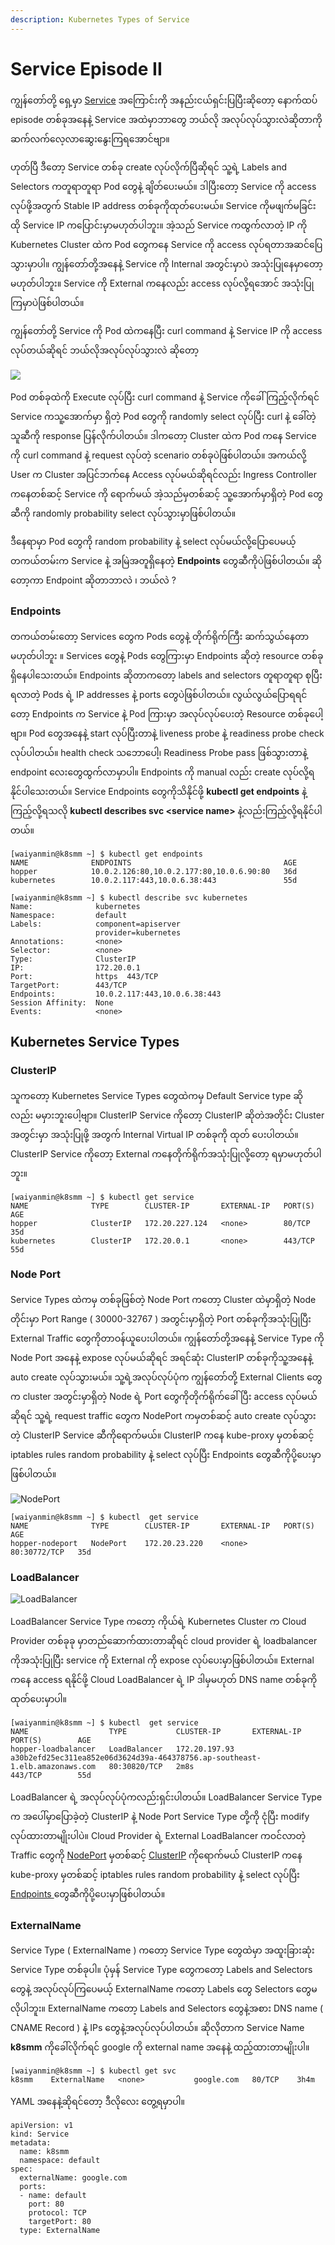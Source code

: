 ```yaml
---
description: Kubernetes Types of Service
---
```


# Service Episode II

ကျွန်တော်တို့ ရှေ့မှာ [Service](https://blog.k8smm.org/service) အကြောင်းကို အနည်းငယ်ရှင်းပြပြီးဆိုတော့ နောက်ထပ် episode တစ်ခုအနေနဲ့ Service အထဲမှာဘာတွေ ဘယ်လို အလုပ်လုပ်သွားလဲဆိုတာကို ဆက်လက်လေ့လာဆွေးနွေးကြရအောင်ဗျာ။

ဟုတ်ပြီ ဒီတော့ Service တစ်ခု create လုပ်လိုက်ပြီဆိုရင် သူ့ရဲ့ Labels and Selectors ကတူရာတူရာ Pod တွေနဲ့ ချိတ်ပေးမယ်။ ဒါပြီးတော့ Service ကို access လုပ်ဖို့အတွက် Stable IP address တစ်ခုကိုထုတ်ပေးမယ်။ Service ကိုမဖျက်မခြင်း ထို Service IP ကပြောင်းမှာမဟုတ်ပါဘူး။ အဲ့သည် Service ကထွက်လာတဲ့ IP ကို Kubernetes Cluster ထဲက Pod တွေကနေ Service ကို access လုပ်ရတာအဆင်ပြေသွားမှာပါ။ ကျွန်တော်တို့အနေနဲ့ Service ကို Internal အတွင်းမှာပဲ အသုံးပြုနေမှာတော့ မဟုတ်ပါဘူး။ Service ကို External ကနေလည်း access လုပ်လို့ရအောင် အသုံးပြုကြမှာပဲဖြစ်ပါတယ်။   


ကျွန်တော်တို့ Service ကို Pod ထဲက‌နေပြီး curl command နဲ့ Service IP ကို access လုပ်တယ်ဆိုရင် ဘယ်လိုအလုပ်လုပ်သွားလဲ ဆိုတော့ 

![](../.gitbook/assets/service3.png)



Pod တစ်ခုထဲကို Execute လုပ်ပြီး curl command နဲ့ Service ကိုခေါ်ကြည့်လိုက်ရင် Service ကသူ့အောက်မှာ ရှိတဲ့ Pod တွေကို randomly select လုပ်ပြီး curl နဲ့ ခေါ်တဲ့ သူဆီကို response ပြန်လိုက်ပါတယ်။ ဒါကတော့ Cluster ထဲက Pod ကနေ Service ကို curl command နဲ့ request လုပ်တဲ့ scenario တစ်ခုပဲဖြစ်ပါတယ်။ အကယ်လို့ User က Cluster အပြင်ဘက်နေ Access လုပ်မယ်ဆိုရင်လည်း Ingress Controller ကနေတစ်ဆင့် Service ကို ရောက်မယ် အဲ့သည်မှတစ်ဆင့် သူ့အောက်မှာရှိတဲ့ Pod တွေဆီကို randomly probability select လုပ်သွားမှာဖြစ်ပါတယ်။ 

ဒီနေရာမှာ Pod တွေကို random probability နဲ့ select လုပ်မယ်လို့ပြောပေမယ့် တကယ်တမ်းက Service နဲ့ အမြဲအတူရှိနေတဲ့ **Endpoints** တွေဆီကိုပဲဖြစ်ပါတယ်။ ဆိုတော့ကာ Endpoint ဆိုတာဘာလဲ ၊ ဘယ်လဲ ? 

### Endpoints

တကယ်တမ်းတော့ Services တွေက Pods တွေနဲ့ တိုက်ရိုက်ကြီး ဆက်သွယ်နေတာမဟုတ်ပါဘူး ။ Services တွေနဲ့ Pods တွေကြားမှာ Endpoints ဆိုတဲ့ resource တစ်ခုရှိနေပါသေးတယ်။ Endpoints ဆိုတာကတော့ labels and selectors တူရာတူရာ စုပြီး ရလာတဲ့ Pods ရဲ့ IP addresses နဲ့ ports တွေပဲဖြစ်ပါတယ်။ လွယ်လွယ်ပြောရရင်တော့ Endpoints က Service နဲ့ Pod ကြားမှာ အလုပ်လုပ်ပေးတဲ့ Resource တစ်ခုပေါ့ဗျာ။  Pod တွေအနေနဲ့ start လုပ်ပြီးတာနဲ့  liveness probe နဲ့ readiness probe check လုပ်ပါတယ်။ health check  သဘောပေါ့၊ Readiness Probe pass ဖြစ်သွားတာနဲ့ endpoint လေးတွေထွက်လာမှာပါ။ Endpoints ကို manual လည်း create လုပ်လို့ရနိုင်ပါသေးတယ်။ Service Endpoints တွေကိုသိနိုင်ဖို့  **kubectl get endpoints** နဲ့ကြည့်လို့ရသလို **kubectl describes svc &lt;service name&gt;**  နဲ့လည်းကြည့်လို့ရနိုင်ပါတယ်။ 

```text
[waiyanmin@k8smm ~] $ kubectl get endpoints 
NAME              ENDPOINTS                                  AGE
hopper            10.0.2.126:80,10.0.2.177:80,10.0.6.90:80   36d
kubernetes        10.0.2.117:443,10.0.6.38:443               55d
```

```text
[waiyanmin@k8smm ~] $ kubectl describe svc kubernetes
Name:              kubernetes
Namespace:         default
Labels:            component=apiserver
                   provider=kubernetes
Annotations:       <none>
Selector:          <none>
Type:              ClusterIP
IP:                172.20.0.1
Port:              https  443/TCP
TargetPort:        443/TCP
Endpoints:         10.0.2.117:443,10.0.6.38:443
Session Affinity:  None
Events:            <none>
```



## Kubernetes Service Types

### ClusterIP

သူကတော့ Kubernetes Service Types တွေထဲကမှ Default Service type ဆိုလည်း မမှားဘူးပေါ့ဗျာ။ ClusterIP Service ကိုတော့ ClusterIP ဆိုတဲအတိုင်း Cluster အတွင်းမှာ အသုံးပြုဖို့ အတွက် Internal Virtual IP တစ်ခုကို ထုတ် ပေးပါတယ်။ ClusterIP Service ကိုတော့ External ကနေတိုက်ရိုက်အသုံးပြုလို့တော့ ရမှာမဟုတ်ပါဘူး။ 

```text
[waiyanmin@k8smm ~] $ kubectl get service
NAME              TYPE        CLUSTER-IP       EXTERNAL-IP   PORT(S)        AGE
hopper            ClusterIP   172.20.227.124   <none>        80/TCP         35d
kubernetes        ClusterIP   172.20.0.1       <none>        443/TCP        55d
```

### Node Port

Service Types ထဲကမှ တစ်ခုဖြစ်တဲ့ Node Port ကတော့ Cluster ထဲမှာရှိတဲ့ Node တိုင်းမှာ Port Range \( 30000-32767 \) အတွင်းမှာရှိတဲ့ Port တစ်ခုကိုအသုံးပြုပြီး External Traffic တွေကိုတာဝန်ယူပေးပါတယ်။ ကျွန်တော်တို့အနေနဲ့ Service Type ကို Node Port အနေနဲ့ expose လုပ်မယ်ဆိုရင် အရင်ဆုံး ClusterIP တစ်ခုကိုသူ့အနေနဲ့ auto create လုပ်သွားမယ်။ သူ့ရဲ့အလုပ်လုပ်ပုံက ကျွန်တော်တို့ External Clients တွေက cluster အတွင်းမှာရှိတဲ့ Node ရဲ့ Port တွေကိုတိုက်ရိုက်ခေါ်ပြီး access လုပ်မယ်ဆိုရင် သူ့ရဲ့ request traffic တွေက NodePort ကမှတစ်ဆင့် auto create လုပ်သွားတဲ့ ClusterIP Service ဆီကိုရောက်မယ်။ ClusterIP ကနေ kube-proxy မှတစ်ဆင့် iptables rules  random probability နဲ့ select လုပ်ပြီး Endpoints တွေဆီကိုပို့ပေးမှာဖြစ်ပါတယ်။

![NodePort](../.gitbook/assets/nodeport.png)

```text
[waiyanmin@k8smm ~] $ kubectl  get service
NAME              TYPE        CLUSTER-IP       EXTERNAL-IP   PORT(S)        AGE
hopper-nodeport   NodePort    172.20.23.220    <none>        80:30772/TCP   35d
```

### LoadBalancer 

![LoadBalancer](../.gitbook/assets/loadbalancer.png)

LoadBalancer Service Type ကတော့ ကိုယ်ရဲ့ Kubernetes Cluster က Cloud Provider တစ်ခုခု မှာတည်ဆောက်ထားတာဆိုရင် cloud provider ရဲ့ loadbalancer ကိုအသုံးပြုပြီး service ကို External ကို expose လုပ်ပေးမှာဖြစ်ပါတယ်။ External ကနေ access ရနိုင်ဖို့ Cloud LoadBalancer ရဲ့ IP ဒါမှမဟုတ် DNS name တစ်ခုကို ထုတ်ပေးမှာပါ။ 

```text
[waiyanmin@k8smm ~] $ kubectl  get service
NAME                  TYPE           CLUSTER-IP       EXTERNAL-IP                                                                   PORT(S)        AGE
hopper-loadbalancer   LoadBalancer   172.20.197.93    a30b2efd25ec311ea852e06d3624d39a-464378756.ap-southeast-1.elb.amazonaws.com   80:30820/TCP   2m8s                                                                     443/TCP        55d
```

LoadBalancer ရဲ့ အလုပ်လုပ်ပုံကလည်းရှင်းပါတယ်။ LoadBalancer Service Type က အပေါ်မှာပြောခဲ့တဲ့ ClusterIP နဲ့ Node Port Service Type တို့ကို ငုံပြီး modify လုပ်ထားတာမျိုးပါပဲ။ Cloud Provider ရဲ့ External LoadBalancer ကဝင်လာတဲ့ Traffic တွေကို [NodePort](https://blog.k8smm.org/service/service-part-2#node-port) မှတစ်ဆင့် [ClusterIP](https://blog.k8smm.org/service/service-part-2#clusterip) ကိုရောက်မယ် ClusterIP ကနေ kube-proxy မှတစ်ဆင့် iptables rules  random probability နဲ့ select လုပ်ပြီး [Endpoints ](https://blog.k8smm.org/service/service-part-2#endpoints)တွေဆီကိုပို့ပေးမှာဖြစ်ပါတယ်။ 

### ExternalName

Service Type \( ExternalName \) ကတော့ Service Type တွေထဲမှာ အထူးခြားဆုံး Service Type တစ်ခုပါ။ ပုံမှန် Service Type တွေကတော့ Labels and Selectors တွေနဲ့ အလုပ်လုပ်ကြပေမယ့် ExternalName ကတော့ Labels တွေ Selectors တွေမလိုပါဘူး။ ExternalName ကတော့ Labels and Selectors တွေနဲ့အစား DNS name \( CNAME Record \) နဲ့ IPs တွေနဲ့အလုပ်လုပ်ပါတယ်။ ဆိုလိုတာက Service Name **k8smm** ကိုခေါ်လိုက်ရင် google ကို external name အနေနဲ့ ထည့်ထားတာမျိုးပါ။ 

```text
[waiyanmin@k8smm ~] $ kubectl get svc
k8smm    ExternalName   <none>           google.com   80/TCP    3h4m
```

YAML အနေနဲ့ဆိုရင်တော့ ဒီလိုလေး တွေ့ရမှာပါ။ 

```text
apiVersion: v1
kind: Service
metadata:
  name: k8smm
  namespace: default
spec:
  externalName: google.com
  ports:
  - name: default
    port: 80
    protocol: TCP
    targetPort: 80
  type: ExternalName
```



